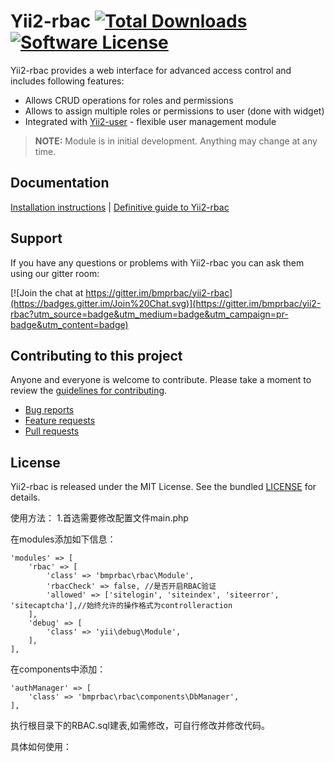 # Yii2-rbac [![Total Downloads](https://img.shields.io/packagist/dt/bmprbac/yii2-rbac.svg?style=flat-square)](https://packagist.org/packages/bmprbac/yii2-rbac) [![Software License](https://img.shields.io/badge/license-MIT-brightgreen.svg?style=flat-square)](LICENSE)


Yii2-rbac provides a web interface for advanced access control and includes following features:

- Allows CRUD operations for roles and permissions
- Allows to assign multiple roles or permissions to user (done with widget)
- Integrated with [Yii2-user](https://github.com/bmprbac/yii2-user) - flexible user management module

> **NOTE:** Module is in initial development. Anything may change at any time.

## Documentation

[Installation instructions](docs/installation.md) | [Definitive guide to Yii2-rbac](docs/README.md)

## Support

If you have any questions or problems with Yii2-rbac you can ask them using our gitter room:

[![Join the chat at https://gitter.im/bmprbac/yii2-rbac](https://badges.gitter.im/Join%20Chat.svg)](https://gitter.im/bmprbac/yii2-rbac?utm_source=badge&utm_medium=badge&utm_campaign=pr-badge&utm_content=badge)

## Contributing to this project

Anyone and everyone is welcome to contribute. Please take a moment to
review the [guidelines for contributing](CONTRIBUTING.md).

* [Bug reports](CONTRIBUTING.md#bugs)
* [Feature requests](CONTRIBUTING.md#features)
* [Pull requests](CONTRIBUTING.md#pull-requests)

## License

Yii2-rbac is released under the MIT License. See the bundled [LICENSE](LICENSE) for details.

使用方法：
1.首选需要修改配置文件main.php

在modules添加如下信息：

    'modules' => [
        'rbac' => [
            'class' => 'bmprbac\rbac\Module',
            'rbacCheck' => false, //是否开启RBAC验证
            'allowed' => ['sitelogin', 'siteindex', 'siteerror', 'sitecaptcha'],//始终允许的操作格式为controlleraction
        ],
        'debug' => [
            'class' => 'yii\debug\Module',
        ],
    ],

在components中添加：

    'authManager' => [
        'class' => 'bmprbac\rbac\components\DbManager',
    ],
    
执行根目录下的RBAC.sql建表,如需修改，可自行修改并修改代码。

具体如何使用：

